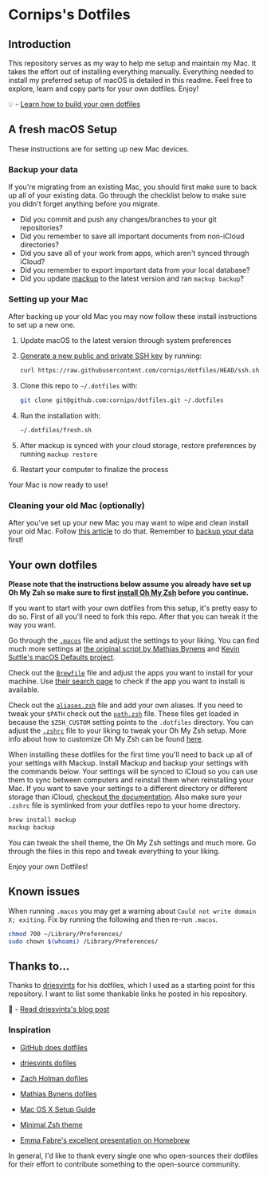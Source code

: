 # Cornips's Dotfiles

## Introduction

This repository serves as my way to help me setup and maintain my Mac. It takes the effort out of installing everything manually. Everything needed to install my preferred setup of macOS is detailed in this readme. Feel free to explore, learn and copy parts for your own dotfiles. Enjoy!

💡 - [Learn how to build your own dotfiles](https://github.com/cornips/dotfiles#your-own-dotfiles)

## A fresh macOS Setup

These instructions are for setting up new Mac devices.

### Backup your data

If you're migrating from an existing Mac, you should first make sure to back up all of your existing data. Go through the checklist below to make sure you didn't forget anything before you migrate.

- Did you commit and push any changes/branches to your git repositories?
- Did you remember to save all important documents from non-iCloud directories?
- Did you save all of your work from apps, which aren't synced through iCloud?
- Did you remember to export important data from your local database?
- Did you update [mackup](https://github.com/lra/mackup) to the latest version and ran `mackup backup`?

### Setting up your Mac

After backing up your old Mac you may now follow these install instructions to set up a new one.

1. Update macOS to the latest version through system preferences
2. [Generate a new public and private SSH key](https://docs.github.com/en/github/authenticating-to-github/generating-a-new-ssh-key-and-adding-it-to-the-ssh-agent) by running:

   ```zsh
   curl https://raw.githubusercontent.com/cornips/dotfiles/HEAD/ssh.sh | sh -s "<username@computername>"
   ```

3. Clone this repo to `~/.dotfiles` with:

    ```zsh
    git clone git@github.com:cornips/dotfiles.git ~/.dotfiles
    ```

4. Run the installation with:

    ```zsh
    ~/.dotfiles/fresh.sh
    ```

5. After mackup is synced with your cloud storage, restore preferences by running `mackup restore`
6. Restart your computer to finalize the process

Your Mac is now ready to use!

### Cleaning your old Mac (optionally)

After you've set up your new Mac you may want to wipe and clean install your old Mac. Follow [this article](https://support.apple.com/guide/mac-help/erase-and-reinstall-macos-mh27903/mac) to do that. Remember to [backup your data](#backup-your-data) first!

## Your own dotfiles

**Please note that the instructions below assume you already have set up Oh My Zsh so make sure to first [install Oh My Zsh](https://github.com/robbyrussell/oh-my-zsh#getting-started) before you continue.**

If you want to start with your own dotfiles from this setup, it's pretty easy to do so. First of all you'll need to fork this repo. After that you can tweak it the way you want.

Go through the [`.macos`](./.macos) file and adjust the settings to your liking. You can find much more settings at [the original script by Mathias Bynens](https://github.com/mathiasbynens/dotfiles/blob/master/.macos) and [Kevin Suttle's macOS Defaults project](https://github.com/kevinSuttle/MacOS-Defaults).

Check out the [`Brewfile`](./Brewfile) file and adjust the apps you want to install for your machine. Use [their search page](https://formulae.brew.sh/cask/) to check if the app you want to install is available.

Check out the [`aliases.zsh`](./aliases.zsh) file and add your own aliases. If you need to tweak your `$PATH` check out the [`path.zsh`](./path.zsh) file. These files get loaded in because the `$ZSH_CUSTOM` setting points to the `.dotfiles` directory. You can adjust the [`.zshrc`](./.zshrc) file to your liking to tweak your Oh My Zsh setup. More info about how to customize Oh My Zsh can be found [here](https://github.com/robbyrussell/oh-my-zsh/wiki/Customization).

When installing these dotfiles for the first time you'll need to back up all of your settings with Mackup. Install Mackup and backup your settings with the commands below. Your settings will be synced to iCloud so you can use them to sync between computers and reinstall them when reinstalling your Mac. If you want to save your settings to a different directory or different storage than iCloud, [checkout the documentation](https://github.com/lra/mackup/blob/master/doc/README.md#storage). Also make sure your `.zshrc` file is symlinked from your dotfiles repo to your home directory.

```zsh
brew install mackup
mackup backup
```

You can tweak the shell theme, the Oh My Zsh settings and much more. Go through the files in this repo and tweak everything to your liking.

Enjoy your own Dotfiles!

## Known issues

When running `.macos` you may get a warning about `Could not write domain X; exiting`. Fix by running the following and then re-run `.macos`.
    
   ```zsh
   chmod 700 ~/Library/Preferences/
   sudo chown $(whoami) /Library/Preferences/
   ```

## Thanks to...

Thanks to [driesvints](https://github.com/driesvints/dotfiles) for his dotfiles, which I used as a starting point for this repository.
I want to list some thankable links he posted in his repository.

📖 - [Read driesvints's blog post](https://driesvints.com/blog/getting-started-with-dotfiles)  

### Inspiration

- [GitHub does dotfiles](https://dotfiles.github.io/)
- [driesvints dofiles](https://github.com/driesvints/dotfiles)
- [Zach Holman dofiles](https://github.com/holman/dotfiles)
- [Mathias Bynens dofiles](https://github.com/mathiasbynens/dotfiles)


- [Mac OS X Setup Guide](http://sourabhbajaj.com/mac-setup/)
- [Minimal Zsh theme](https://github.com/subnixr/minimal)


- [Emma Fabre's excellent presentation on Homebrew](https://speakerdeck.com/anahkiasen/a-storm-homebrewin)

In general, I'd like to thank every single one who open-sources their dotfiles for their effort to contribute something to the open-source community.
